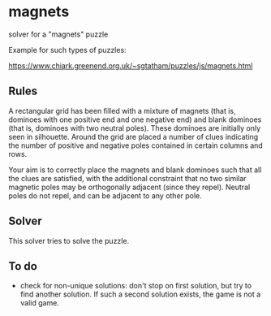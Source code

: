 # magnets
solver for a "magnets" puzzle

Example for such types of puzzles:

https://www.chiark.greenend.org.uk/~sgtatham/puzzles/js/magnets.html

## Rules

A rectangular grid has been filled with a mixture of magnets (that is, dominoes with one positive end and one negative end) and blank dominoes (that is, dominoes with two neutral poles). These dominoes are initially only seen in silhouette. Around the grid are placed a number of clues indicating the number of positive and negative poles contained in certain columns and rows.

Your aim is to correctly place the magnets and blank dominoes such that all the clues are satisfied, with the additional constraint that no two similar magnetic poles may be orthogonally adjacent (since they repel). Neutral poles do not repel, and can be adjacent to any other pole.

## Solver

This solver tries to solve the puzzle.

## To do

* check for non-unique solutions: don't stop on first solution, but try to find another solution. If such a second solution exists, the game is not a valid game.
